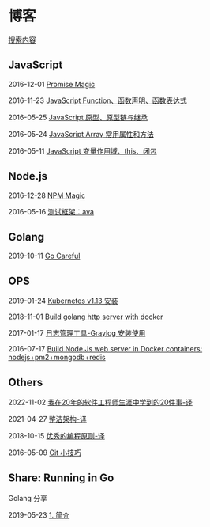 # 博客

[搜索内容](https://sourcegraph.com/github.com/Dongss/dogs)

## JavaScript

2016-12-01 [Promise Magic](/posts/javascript/9.md)

2016-11-23 [JavaScript Function、函数声明、函数表达式](/posts/javascript/8.md)

2016-05-25 [JavaScript 原型、原型链与继承](/posts/javascript/6.md)

2016-05-24 [JavaScript Array 常用属性和方法](/posts/javascript/5.md)

2016-05-11 [JavaScript 变量作用域、this、闭包](/posts/javascript/3.md)

## Node.js

2016-12-28 [NPM Magic](/posts/nodejs/10.md)

2016-05-16 [测试框架：ava](/posts/nodejs/4.md)

## Golang

2019-10-11 [Go Careful](/posts/golang/14.md)

## OPS

2019-01-24 [Kubernetes v1.13 安装](/posts/ops/13.md)

2018-11-01 [Build golang http server with docker](/posts/ops/12.md)

2017-01-17 [日志管理工具-Graylog 安装使用](/posts/ops/11.md)

2016-07-17 [Build Node.Js web server in Docker containers: nodejs+pm2+mongodb+redis](/posts/ops/7.md)

## Others

2022-11-02 [我在20年的软件工程师生涯中学到的20件事-译](https://github.com/Dongss/20-things-ive-learned-cn)

2021-04-27 [整洁架构-译](https://github.com/Dongss/the-clean-architecture-cn)

2018-10-15 [优秀的编程原则-译](https://github.com/Dongss/principles-of-good-programming-cn)

2016-05-09 [Git 小技巧](/posts/others/2.md)

## Share: Running in Go

Golang 分享

2019-05-23 [1. 简介](/posts/share/running-in-go/1.md)
